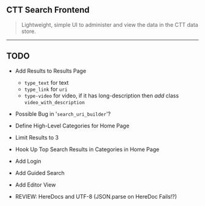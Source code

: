 ## CTT Search Frontend

> Lightweight, simple UI to administer and view the data in the CTT data store.

---

## TODO

- Add Results to Results Page
  - `type_text` for text
  - `type_link` for `uri`
  - `type-video` for video, if it has long-description then *add* class `video_with_description`
- Possible Bug in '`search_uri_builder`'?
- Define High-Level Categories for Home Page
- Limit Results to 3
- Hook Up Top Search Results in Categories in Home Page
- Add Login
- Add Guided Search
- Add Editor View

- REVIEW: HereDocs and UTF-8 (JSON.parse on HereDoc Fails!?)